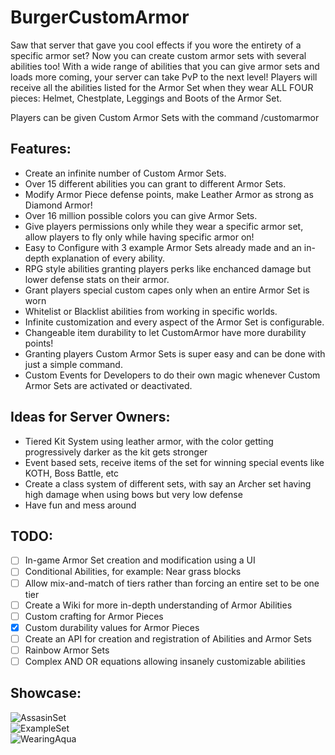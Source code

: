 # BurgerCustomArmor
Saw that server that gave you cool effects if you wore the entirety of a specific armor set? 
Now you can create custom armor sets with several abilities too! With a wide range of abilities that you can give armor sets
and loads more coming, your server can take PvP to the next level! Players will receive all the abilities listed for the Armor
Set when they wear ALL FOUR pieces: Helmet, Chestplate, Leggings and Boots of the Armor Set.  

Players can be given Custom Armor Sets with the command /customarmor
## Features:
* Create an infinite number of Custom Armor Sets.
* Over 15 different abilities you can grant to different Armor Sets.
* Modify Armor Piece defense points, make Leather Armor as strong as Diamond Armor!
* Over 16 million possible colors you can give Armor Sets.
* Give players permissions only while they wear a specific armor set, allow players to fly only while having specific armor on!
* Easy to Configure with 3 example Armor Sets already made and an in-depth explanation of every ability.
* RPG style abilities granting players perks like enchanced damage but lower defense stats on their armor.
* Grant players special custom capes only when an entire Armor Set is worn
* Whitelist or Blacklist abilities from working in specific worlds.
* Infinite customization and every aspect of the Armor Set is configurable.
* Changeable item durability to let CustomArmor have more durability points!
* Granting players Custom Armor Sets is super easy and can be done with just a simple command.
* Custom Events for Developers to do their own magic whenever Custom Armor Sets are activated or deactivated.
## Ideas for Server Owners:
* Tiered Kit System using leather armor, with the color getting progressively darker as the kit gets stronger
* Event based sets, receive items of the set for winning special events like KOTH, Boss Battle, etc
* Create a class system of different sets, with say an Archer set having high damage when using bows but very low defense
* Have fun and mess around
## TODO:
- [ ] In-game Armor Set creation and modification using a UI
- [ ] Conditional Abilities, for example: Near grass blocks
- [ ] Allow mix-and-match of tiers rather than forcing an entire set to be one tier
- [ ] Create a Wiki for more in-depth understanding of Armor Abilities
- [ ] Custom crafting for Armor Pieces
- [x] Custom durability values for Armor Pieces
- [ ] Create an API for creation and registration of Abilities and Armor Sets
- [ ] Rainbow Armor Sets
- [ ] Complex AND OR equations allowing insanely customizable abilities
## Showcase:
![AssasinSet](/images/AssassinSet.png)\
![ExampleSet](/images/ExampleSet.png)\
![WearingAqua](/images/WearingAqua.png)